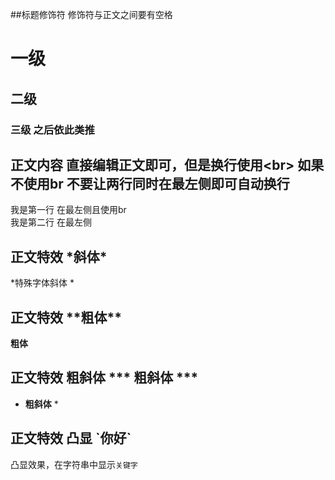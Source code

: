 






##标题修饰符 修饰符与正文之间要有空格

# 一级

## 二级

### 三级  之后依此类推

## 正文内容 直接编辑正文即可，但是换行使用\<br\> 如果不使用br 不要让两行同时在最左侧即可自动换行

我是第一行 在最左侧且使用br<br>
我是第二行 在最左侧


## 正文特效 \*斜体\*
 *特殊字体斜体 *

## 正文特效 \*\*粗体\*\*

 **粗体**

## 正文特效 粗斜体 \*\*\* 粗斜体 \*\*\*
 * **粗斜体** *

## 正文特效 凸显 \`你好\`
 凸显效果，在字符串中显示`关键字`


